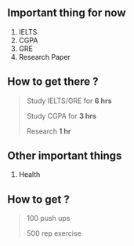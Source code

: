 ## Important thing for now

1. IELTS
2. CGPA
3. GRE
4. Research Paper

## How to get there ?

> Study IELTS/GRE for **6 hrs**
>
> Study CGPA for **3 hrs**
>
> Research **1 hr** 

## Other important things 

1. Health

## How to get ?

> 100 push ups
>
> 500 rep exercise
